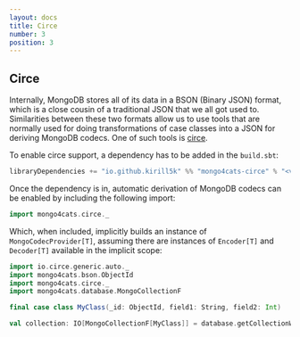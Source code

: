 ```yaml
---
layout: docs
title: Circe
number: 3
position: 3
---
```


## Circe

Internally, MongoDB stores all of its data in a BSON (Binary JSON) format, which is a close cousin of a traditional JSON that we all got used to.
Similarities between these two formats allow us to use tools that are normally used for doing transformations of case classes into a JSON for deriving MongoDB codecs. One of such tools is [circe](https://circe.github.io/circe/).

To enable circe support, a dependency has to be added in the `build.sbt`:
```scala
libraryDependencies += "io.github.kirill5k" %% "mongo4cats-circe" % "<version>"
```
Once the dependency is in, automatic derivation of MongoDB codecs can be enabled by including the following import:
```scala
import mongo4cats.circe._
```
Which, when included, implicitly builds an instance of `MongoCodecProvider[T]`, 
assuming there are instances of `Encoder[T]` and `Decoder[T]` available in the implicit scope:
```scala
import io.circe.generic.auto._
import mongo4cats.bson.ObjectId
import mongo4cats.circe._
import mongo4cats.database.MongoCollectionF

final case class MyClass(_id: ObjectId, field1: String, field2: Int)

val collection: IO[MongoCollectionF[MyClass]] = database.getCollectionWithCodec[MyClass]("mycoll")
```
